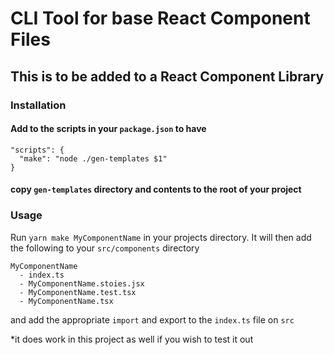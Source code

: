 # CLI Tool for base React Component Files

## This is to be added to a React Component Library

### Installation

#### Add to the scripts in your `package.json` to have

```
"scripts": {
  "make": "node ./gen-templates $1"
}
```

#### copy `gen-templates` directory and contents to the root of your project

### Usage

Run `yarn make MyComponentName` in your projects directory. It will then add the following to your `src/components` directory

```
MyComponentName
  - index.ts
  - MyComponentName.stoies.jsx
  - MyComponentName.test.tsx
  - MyComponentName.tsx
  ```

  and add the appropriate `import` and export to the `index.ts` file on `src`
  
  *it does work in this project as well if you wish to test it out
